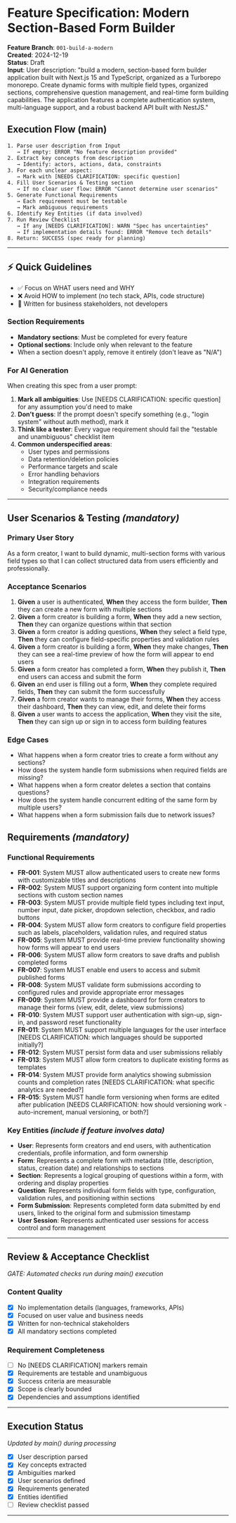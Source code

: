 # Feature Specification: Modern Section-Based Form Builder

**Feature Branch**: `001-build-a-modern`  
**Created**: 2024-12-19  
**Status**: Draft  
**Input**: User description: "build a modern, section-based form builder application built with Next.js 15 and TypeScript, organized as a Turborepo monorepo. Create dynamic forms with multiple field types, organized sections, comprehensive question management, and real-time form building capabilities. The application features a complete authentication system, multi-language support, and a robust backend API built with NestJS."

## Execution Flow (main)

```
1. Parse user description from Input
   → If empty: ERROR "No feature description provided"
2. Extract key concepts from description
   → Identify: actors, actions, data, constraints
3. For each unclear aspect:
   → Mark with [NEEDS CLARIFICATION: specific question]
4. Fill User Scenarios & Testing section
   → If no clear user flow: ERROR "Cannot determine user scenarios"
5. Generate Functional Requirements
   → Each requirement must be testable
   → Mark ambiguous requirements
6. Identify Key Entities (if data involved)
7. Run Review Checklist
   → If any [NEEDS CLARIFICATION]: WARN "Spec has uncertainties"
   → If implementation details found: ERROR "Remove tech details"
8. Return: SUCCESS (spec ready for planning)
```

---

## ⚡ Quick Guidelines

- ✅ Focus on WHAT users need and WHY
- ❌ Avoid HOW to implement (no tech stack, APIs, code structure)
- 👥 Written for business stakeholders, not developers

### Section Requirements

- **Mandatory sections**: Must be completed for every feature
- **Optional sections**: Include only when relevant to the feature
- When a section doesn't apply, remove it entirely (don't leave as "N/A")

### For AI Generation

When creating this spec from a user prompt:

1. **Mark all ambiguities**: Use [NEEDS CLARIFICATION: specific question] for any assumption you'd need to make
2. **Don't guess**: If the prompt doesn't specify something (e.g., "login system" without auth method), mark it
3. **Think like a tester**: Every vague requirement should fail the "testable and unambiguous" checklist item
4. **Common underspecified areas**:
   - User types and permissions
   - Data retention/deletion policies
   - Performance targets and scale
   - Error handling behaviors
   - Integration requirements
   - Security/compliance needs

---

## User Scenarios & Testing _(mandatory)_

### Primary User Story

As a form creator, I want to build dynamic, multi-section forms with various field types so that I can collect structured data from users efficiently and professionally.

### Acceptance Scenarios

1. **Given** a user is authenticated, **When** they access the form builder, **Then** they can create a new form with multiple sections
2. **Given** a form creator is building a form, **When** they add a new section, **Then** they can organize questions within that section
3. **Given** a form creator is adding questions, **When** they select a field type, **Then** they can configure field-specific properties and validation rules
4. **Given** a form creator is building a form, **When** they make changes, **Then** they can see a real-time preview of how the form will appear to end users
5. **Given** a form creator has completed a form, **When** they publish it, **Then** end users can access and submit the form
6. **Given** an end user is filling out a form, **When** they complete required fields, **Then** they can submit the form successfully
7. **Given** a form creator wants to manage their forms, **When** they access their dashboard, **Then** they can view, edit, and delete their forms
8. **Given** a user wants to access the application, **When** they visit the site, **Then** they can sign up or sign in to access form building features

### Edge Cases

- What happens when a form creator tries to create a form without any sections?
- How does the system handle form submissions when required fields are missing?
- What happens when a form creator deletes a section that contains questions?
- How does the system handle concurrent editing of the same form by multiple users?
- What happens when a form submission fails due to network issues?

## Requirements _(mandatory)_

### Functional Requirements

- **FR-001**: System MUST allow authenticated users to create new forms with customizable titles and descriptions
- **FR-002**: System MUST support organizing form content into multiple sections with custom section names
- **FR-003**: System MUST provide multiple field types including text input, number input, date picker, dropdown selection, checkbox, and radio buttons
- **FR-004**: System MUST allow form creators to configure field properties such as labels, placeholders, validation rules, and required status
- **FR-005**: System MUST provide real-time preview functionality showing how forms will appear to end users
- **FR-006**: System MUST allow form creators to save drafts and publish completed forms
- **FR-007**: System MUST enable end users to access and submit published forms
- **FR-008**: System MUST validate form submissions according to configured rules and provide appropriate error messages
- **FR-009**: System MUST provide a dashboard for form creators to manage their forms (view, edit, delete, view submissions)
- **FR-010**: System MUST support user authentication with sign-up, sign-in, and password reset functionality
- **FR-011**: System MUST support multiple languages for the user interface [NEEDS CLARIFICATION: which languages should be supported initially?]
- **FR-012**: System MUST persist form data and user submissions reliably
- **FR-013**: System MUST allow form creators to duplicate existing forms as templates
- **FR-014**: System MUST provide form analytics showing submission counts and completion rates [NEEDS CLARIFICATION: what specific analytics are needed?]
- **FR-015**: System MUST handle form versioning when forms are edited after publication [NEEDS CLARIFICATION: how should versioning work - auto-increment, manual versioning, or both?]

### Key Entities _(include if feature involves data)_

- **User**: Represents form creators and end users, with authentication credentials, profile information, and form ownership
- **Form**: Represents a complete form with metadata (title, description, status, creation date) and relationships to sections
- **Section**: Represents a logical grouping of questions within a form, with ordering and display properties
- **Question**: Represents individual form fields with type, configuration, validation rules, and positioning within sections
- **Form Submission**: Represents completed form data submitted by end users, linked to the original form and submission timestamp
- **User Session**: Represents authenticated user sessions for access control and form management

---

## Review & Acceptance Checklist

_GATE: Automated checks run during main() execution_

### Content Quality

- [x] No implementation details (languages, frameworks, APIs)
- [x] Focused on user value and business needs
- [x] Written for non-technical stakeholders
- [x] All mandatory sections completed

### Requirement Completeness

- [ ] No [NEEDS CLARIFICATION] markers remain
- [x] Requirements are testable and unambiguous
- [x] Success criteria are measurable
- [x] Scope is clearly bounded
- [x] Dependencies and assumptions identified

---

## Execution Status

_Updated by main() during processing_

- [x] User description parsed
- [x] Key concepts extracted
- [x] Ambiguities marked
- [x] User scenarios defined
- [x] Requirements generated
- [x] Entities identified
- [ ] Review checklist passed

---
